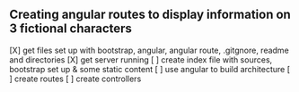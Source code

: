 ## Creating angular routes to display information on 3 fictional characters
[X] get files set up with bootstrap, angular, angular route, .gitgnore, readme and directories
[X] get server running
[ ] create index file with sources, bootstrap set up & some static content
[ ] use angular to build architecture
[ ] create routes
[ ] create controllers
